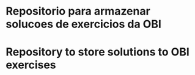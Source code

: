 # Repositorio para armazenar solucoes de exercicios da OBI
# Repository to store solutions to OBI exercises
